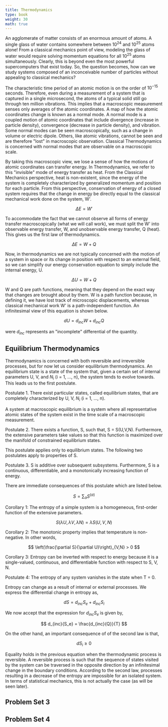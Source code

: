 ```yaml
---
title: Thermodynamics
type: book
weight: 30
math: true
---
```


<!--more-->

An agglomerate of matter consists of an enormous amount of atoms. A single glass of water contains somewhere between $10^{24}$ and $10^{25}$ atoms alone! From a classical mechanics point of view, modeling the glass of water would require solving momentum equations for all $10^{25}$ atoms simultaneously. Clearly, this is beyond even the most powerful supercomputers that exist today. So, the question becomes, how can we study systems composed of an inconceivable number of particles without appealing to classical mechanics?

The characteristic time period of an atomic motion is on the order of $10^{-15}$ seconds. Therefore, even during a measurement of a system that is captured in a single microsecond, the atoms of a typical solid still go through ten million vibrations. This implies that a macroscopic measurement senses only averages of the atomic coordinates. A map of how the atomic coordinates change is known as a normal mode. A normal mode is a coupled motion of atomic coordinates that include divergence (increase in particle density), convergence (decrease in particle density), and vibration. Some normal modes can be seen macroscopically, such as a change in volume or electric dipole. Others, like atomic vibrations, cannot be seen and are therefore "lost" in macroscopic observation. Classical Thermodynamics is concerned with normal modes that are observable on a macroscopic scale.

By taking this macroscopic view, we lose a sense of how the motions of atomic coordinates can transfer energy. In Thermodynamics, we refer to this "invisible" mode of energy transfer as heat. From the Classical Mechanics perspective, heat is non-existent, since the energy of the system is completely characterized by generalized momentum and position for each particle. From this perspective, conservation of energy of a closed system requires that the change in energy be directly equal to the classical mechanical work done on the system, W'.

$$
    \Delta E = W'
$$

To accommodate the fact that we cannot observe all forms of energy transfer macroscopically (what we will call work), we must split the W' into observable energy transfer, W, and unobservable energy transfer, Q (heat). This gives us the first law of thermodynamics. 

$$
    \Delta E = W + Q
$$

Now, in thermodynamics we are not typically concerned with the motion of a system in space or its change in position with respect to an external field, so we can simplify our energy conservation equation to simply include the internal energy, U.

$$
    \Delta U = W + Q
$$

W and Q are path functions, meaning that they depend on the exact way that changes are brought about by them. W is a path function because, in defining it, we have lost track of microscopic displacements, whereas classical mechanical work W' is a path-independent function. An infinitesimal view of this equation is shown below.

$$
    dU = d_{inc} W + d_{inc} Q
$$

were $d_{inc}$ represents an "incomplete" differential of the quantity.

## Equilibrium Thermodynamics

Thermodynamics is concerned with both reversible and irreversible processes, but for now let us consider equilibrium thermodynamics. An equilibrium state is a state of the system that, given a certain set of internal parameters U, V, and $N_i$ (i = 1, ..., n), the system tends to evolve towards. This leads us to the first postulate.

Postulate 1. There exist particular states, called equilibrium states, that are completely characterized by U, V, $N_i$ (i = 1, ..., n).

A system at macroscopic equilibrium is a system where all representative atomic states of the system exist in the time scale of a macroscopic measurement.

Postulate 2. There exists a function, S, such that, S = S(U,V,N). Furthermore, the extensive parameters take values so that this function is maximized over the manifold of constrained equilibrium states.

This postulate applies only to equilibrium states. The following two postulates apply to properties of S.

Postulate 3. S is additive over subsequent subsystems. Furthermore, S is a continuous, differentiable, and a monotonically increasing function of energy.

There are immediate consequences of this postulate which are listed below.

$$
    S = \sum_{\alpha}S^{(\alpha)}
$$

Corollary 1: The entropy of a simple system is a homogeneous, first-order function of the extensive parameters.

$$
    S(\lambda U, \lambda V, \lambda N) = \lambda S(U, V, N)
$$

Corollary 2: The monotonic property implies that temperature is non-negative. In other words, 

$$
    \left(\frac{\partial S}{\partial U}\right)_{V,N} > 0
$$

Corollary 3: Entropy can be inverted with respect to energy because it is a single-valued, continuous, and differentiable function with respect to S, V, N.

Postulate 4: The entropy of any system vanishes in the state when T = 0.

Entropy can change as a result of internal or external processes. We express the differential change in entropy as, 

$$
    dS = d_{inc}{S_e} + d_{inc}{S_i}
$$

We now accept that the expression for $d_{inc}{S_e}$ is given by,

$$
d_{inc}{S_e} = \frac{d_{inc}{Q}}{T} 
$$

On the other hand, an important consequence of of the second law is that, 

$$
d{S_i} \geq 0 
$$

Equality holds in the previous equation when the thermodynamic process is reversible. A reversible process is such that the sequence of states visited by the system can be traversed in the opposite direction by an infinitesimal change in the boundary conditions. According to the second law, processes resulting in a decrease of the entropy are impossible for an isolated system. In terms of statistical mechanics, this is not actually the case (as will be seen later).

## Problem Set 3

## Problem Set 4
